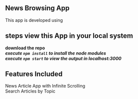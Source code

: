 ## News Browsing App

This app is developed using

## steps view this App in your local system

**download the repo** </br>
**_execute `npm install` to install the node modules_** <br/>
**_execute `npm start` to view the output in localhost:3000_**

## Features Included

News Article App with Infinite Scrolling </br>
Search Articles by Topic </br>
